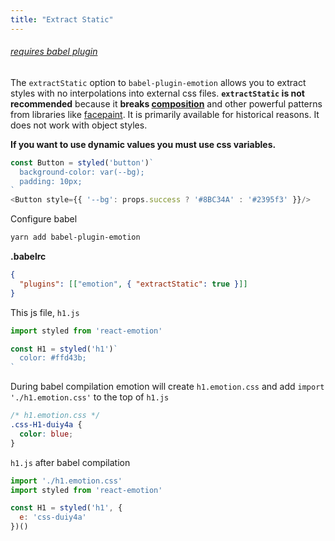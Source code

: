 ```yaml
---
title: "Extract Static"
---
```


###### [requires babel plugin](/docs/babel.md)

The `extractStatic` option to `babel-plugin-emotion` allows you to extract styles with no interpolations into external css files. **`extractStatic` is not recommended** because it **breaks [composition](/docs/composition.md)** and other powerful patterns from libraries like [facepaint](https://github.com/emotion-js/facepaint). It is primarily available for historical reasons. It does not work with object styles.

**If you want to use dynamic values you must use css variables.**

```javascript
const Button = styled('button')`
  background-color: var(--bg);
  padding: 10px;
`
<Button style={{ '--bg': props.success ? '#8BC34A' : '#2395f3' }}/>
```

Configure babel

```bash
yarn add babel-plugin-emotion
```

**.babelrc**

```json
{
  "plugins": [["emotion", { "extractStatic": true }]]
}
```

This js file, `h1.js`

```jsx
import styled from 'react-emotion'

const H1 = styled('h1')`
  color: #ffd43b;
`
```

During babel compilation emotion will create `h1.emotion.css` and add `import './h1.emotion.css'` to the top of `h1.js`

```css
/* h1.emotion.css */
.css-H1-duiy4a {
  color: blue;
}
```

`h1.js` after babel compilation

```jsx
import './h1.emotion.css'
import styled from 'react-emotion'

const H1 = styled('h1', {
  e: 'css-duiy4a'
})()
```
